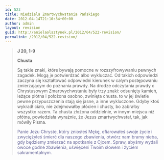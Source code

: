 ```yaml
---
id: 523
title: Niedziela Zmartwychwstania Pańskiego
date: 2012-04-14T21:10:34+00:00
author: admin
layout: revision
guid: http://anielaolsztynek.pl/2012/04/522-revision/
permalink: /2012/04/522-revision/
---
```

> **J 20, 1-9**
> 
> **Chusta**
> 
> Są takie znaki, które bywają pomocne w rozszyfrowywaniu pewnych zagadek. Mogą je potwierdzać albo wykluczać. Od takich odpowiedzi zaczyna się kształtować odpowiedni kierunek w całym postępowaniu zmierzającym do poznania prawdy. Na drodze odczytania prawdy o Chrystusowym Zmartwychwstaniu były trzy znaki: odsunięty kamień, leżące płótna i położona osobno, zwinięta chusta. to w jej świetle pewne przypuszczenia stają się jasne, a inne wykluczone. Gdyby ktoś wykradł ciało, nie zdejmowałby płócien i chusty, bo zabrałby wszystko razem. Ta chusta złożona oddzielnie, w innym miejscu niż płótna, powiedziała wyraźnie, że Jezus zmartwychwstał, tak, jak mówiły Pisma.
> 
> <span style="color: #666699;">Panie Jezu Chryste, który zniosłeś Mękę, ofiarowałeś swoje życie i zwyciężyłeś śmierć dla naszego zbawienia, otwórz nam bramy nieba, gdy będziemy zmierzać na spotkanie z Ojcem. Spraw, abyśmy wydali owoce godne zbawienia, uświęceni Twoim słowem i życiem sakramentalnym.</span>